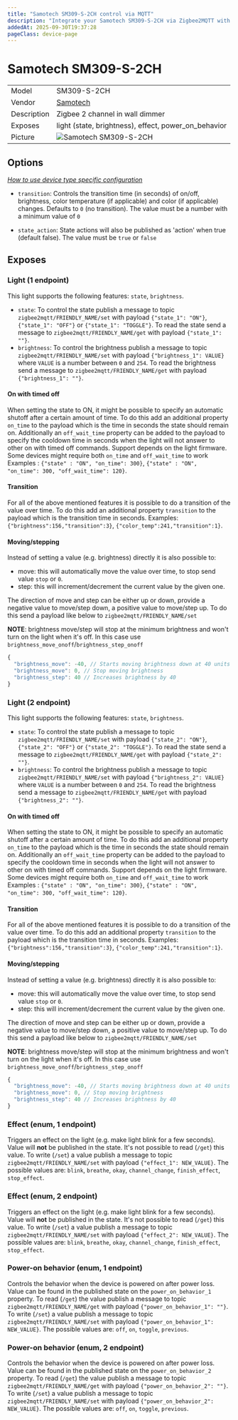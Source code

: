 ```yaml
---
title: "Samotech SM309-S-2CH control via MQTT"
description: "Integrate your Samotech SM309-S-2CH via Zigbee2MQTT with whatever smart home infrastructure you are using without the vendor's bridge or gateway."
addedAt: 2025-09-30T19:37:28
pageClass: device-page
---
```


<!-- !!!! -->
<!-- ATTENTION: This file is auto-generated through docgen! -->
<!-- You can only edit the "Notes"-Section between the two comment lines "Notes BEGIN" and "Notes END". -->
<!-- Do not use h1 or h2 heading within "## Notes"-Section. -->
<!-- !!!! -->

# Samotech SM309-S-2CH

|     |     |
|-----|-----|
| Model | SM309-S-2CH  |
| Vendor  | [Samotech](/supported-devices/#v=Samotech)  |
| Description | Zigbee 2 channel in wall dimmer |
| Exposes | light (state, brightness), effect, power_on_behavior |
| Picture | ![Samotech SM309-S-2CH](https://www.zigbee2mqtt.io/images/devices/SM309-S-2CH.png) |


<!-- Notes BEGIN: You can edit here. Add "## Notes" headline if not already present. -->


<!-- Notes END: Do not edit below this line -->



## Options
*[How to use device type specific configuration](../guide/configuration/devices-groups.md#specific-device-options)*

* `transition`: Controls the transition time (in seconds) of on/off, brightness, color temperature (if applicable) and color (if applicable) changes. Defaults to `0` (no transition). The value must be a number with a minimum value of `0`

* `state_action`: State actions will also be published as 'action' when true (default false). The value must be `true` or `false`


## Exposes

### Light (1 endpoint)
This light supports the following features: `state`, `brightness`.
- `state`: To control the state publish a message to topic `zigbee2mqtt/FRIENDLY_NAME/set` with payload `{"state_1": "ON"}`, `{"state_1": "OFF"}` or `{"state_1": "TOGGLE"}`. To read the state send a message to `zigbee2mqtt/FRIENDLY_NAME/get` with payload `{"state_1": ""}`.
- `brightness`: To control the brightness publish a message to topic `zigbee2mqtt/FRIENDLY_NAME/set` with payload `{"brightness_1": VALUE}` where `VALUE` is a number between `0` and `254`. To read the brightness send a message to `zigbee2mqtt/FRIENDLY_NAME/get` with payload `{"brightness_1": ""}`.

#### On with timed off
When setting the state to ON, it might be possible to specify an automatic shutoff after a certain amount of time. To do this add an additional property `on_time` to the payload which is the time in seconds the state should remain on.
Additionally an `off_wait_time` property can be added to the payload to specify the cooldown time in seconds when the light will not answer to other on with timed off commands.
Support depends on the light firmware. Some devices might require both `on_time` and `off_wait_time` to work
Examples : `{"state" : "ON", "on_time": 300}`, `{"state" : "ON", "on_time": 300, "off_wait_time": 120}`.

#### Transition
For all of the above mentioned features it is possible to do a transition of the value over time. To do this add an additional property `transition` to the payload which is the transition time in seconds.
Examples: `{"brightness":156,"transition":3}`, `{"color_temp":241,"transition":1}`.

#### Moving/stepping
Instead of setting a value (e.g. brightness) directly it is also possible to:
- move: this will automatically move the value over time, to stop send value `stop` or `0`.
- step: this will increment/decrement the current value by the given one.

The direction of move and step can be either up or down, provide a negative value to move/step down, a positive value to move/step up.
To do this send a payload like below to `zigbee2mqtt/FRIENDLY_NAME/set`

**NOTE**: brightness move/step will stop at the minimum brightness and won't turn on the light when it's off. In this case use `brightness_move_onoff`/`brightness_step_onoff`
```js
{
  "brightness_move": -40, // Starts moving brightness down at 40 units per second
  "brightness_move": 0, // Stop moving brightness
  "brightness_step": 40 // Increases brightness by 40
}
````

### Light (2 endpoint)
This light supports the following features: `state`, `brightness`.
- `state`: To control the state publish a message to topic `zigbee2mqtt/FRIENDLY_NAME/set` with payload `{"state_2": "ON"}`, `{"state_2": "OFF"}` or `{"state_2": "TOGGLE"}`. To read the state send a message to `zigbee2mqtt/FRIENDLY_NAME/get` with payload `{"state_2": ""}`.
- `brightness`: To control the brightness publish a message to topic `zigbee2mqtt/FRIENDLY_NAME/set` with payload `{"brightness_2": VALUE}` where `VALUE` is a number between `0` and `254`. To read the brightness send a message to `zigbee2mqtt/FRIENDLY_NAME/get` with payload `{"brightness_2": ""}`.

#### On with timed off
When setting the state to ON, it might be possible to specify an automatic shutoff after a certain amount of time. To do this add an additional property `on_time` to the payload which is the time in seconds the state should remain on.
Additionally an `off_wait_time` property can be added to the payload to specify the cooldown time in seconds when the light will not answer to other on with timed off commands.
Support depends on the light firmware. Some devices might require both `on_time` and `off_wait_time` to work
Examples : `{"state" : "ON", "on_time": 300}`, `{"state" : "ON", "on_time": 300, "off_wait_time": 120}`.

#### Transition
For all of the above mentioned features it is possible to do a transition of the value over time. To do this add an additional property `transition` to the payload which is the transition time in seconds.
Examples: `{"brightness":156,"transition":3}`, `{"color_temp":241,"transition":1}`.

#### Moving/stepping
Instead of setting a value (e.g. brightness) directly it is also possible to:
- move: this will automatically move the value over time, to stop send value `stop` or `0`.
- step: this will increment/decrement the current value by the given one.

The direction of move and step can be either up or down, provide a negative value to move/step down, a positive value to move/step up.
To do this send a payload like below to `zigbee2mqtt/FRIENDLY_NAME/set`

**NOTE**: brightness move/step will stop at the minimum brightness and won't turn on the light when it's off. In this case use `brightness_move_onoff`/`brightness_step_onoff`
```js
{
  "brightness_move": -40, // Starts moving brightness down at 40 units per second
  "brightness_move": 0, // Stop moving brightness
  "brightness_step": 40 // Increases brightness by 40
}
````

### Effect (enum, 1 endpoint)
Triggers an effect on the light (e.g. make light blink for a few seconds).
Value will **not** be published in the state.
It's not possible to read (`/get`) this value.
To write (`/set`) a value publish a message to topic `zigbee2mqtt/FRIENDLY_NAME/set` with payload `{"effect_1": NEW_VALUE}`.
The possible values are: `blink`, `breathe`, `okay`, `channel_change`, `finish_effect`, `stop_effect`.

### Effect (enum, 2 endpoint)
Triggers an effect on the light (e.g. make light blink for a few seconds).
Value will **not** be published in the state.
It's not possible to read (`/get`) this value.
To write (`/set`) a value publish a message to topic `zigbee2mqtt/FRIENDLY_NAME/set` with payload `{"effect_2": NEW_VALUE}`.
The possible values are: `blink`, `breathe`, `okay`, `channel_change`, `finish_effect`, `stop_effect`.

### Power-on behavior (enum, 1 endpoint)
Controls the behavior when the device is powered on after power loss.
Value can be found in the published state on the `power_on_behavior_1` property.
To read (`/get`) the value publish a message to topic `zigbee2mqtt/FRIENDLY_NAME/get` with payload `{"power_on_behavior_1": ""}`.
To write (`/set`) a value publish a message to topic `zigbee2mqtt/FRIENDLY_NAME/set` with payload `{"power_on_behavior_1": NEW_VALUE}`.
The possible values are: `off`, `on`, `toggle`, `previous`.

### Power-on behavior (enum, 2 endpoint)
Controls the behavior when the device is powered on after power loss.
Value can be found in the published state on the `power_on_behavior_2` property.
To read (`/get`) the value publish a message to topic `zigbee2mqtt/FRIENDLY_NAME/get` with payload `{"power_on_behavior_2": ""}`.
To write (`/set`) a value publish a message to topic `zigbee2mqtt/FRIENDLY_NAME/set` with payload `{"power_on_behavior_2": NEW_VALUE}`.
The possible values are: `off`, `on`, `toggle`, `previous`.

